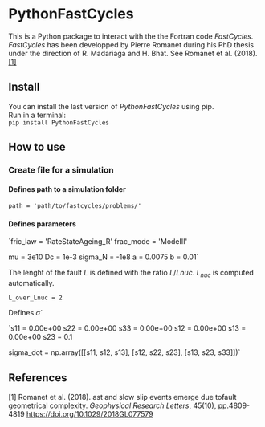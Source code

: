 # PythonFastCycles 

This is a Python package to interact with the the Fortran code *FastCycles*.      
*FastCycles* has been developped by Pierre Romanet during his PhD thesis under the direction of R. Madariaga and H. Bhat. See Romanet et al. (2018). [[1]](#1)

## Install

You can install the last version of *PythonFastCycles* using pip.    
Run in a terminal:         
`pip install PythonFastCycles`

## How to use

### Create file for a simulation 

#### Defines path to a simulation folder
`path = 'path/to/fastcycles/problems/' `

#### Defines parameters
`fric_law = 'RateStateAgeing_R'
frac_mode = 'ModeIII'

mu = 3e10 
Dc = 1e-3
sigma_N = -1e8
a = 0.0075
b = 0.01`

The lenght of the fault $L$ is defined with the ratio $L / L{nuc}$. $L_{nuc}$ is computed automatically.    

`L_over_Lnuc = 2`

Defines $\dot \sigma$

`s11 = 0.00e+00
s22 = 0.00e+00
s33 = 0.00e+00
s12 = 0.00e+00
s13 = 0.00e+00
s23 = 0.1

sigma_dot = np.array([[s11, s12, s13], [s12, s22, s23], [s13, s23, s33]])`   

## References
<a id="1">[1]</a> 
Romanet et al. (2018). 
ast and slow slip events emerge due tofault geometrical complexity. 
*Geophysical Research Letters*, 45(10), pp.4809-4819
https://doi.org/10.1029/2018GL077579
